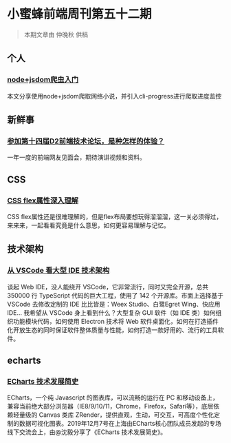 # 小蜜蜂前端周刊第五十二期

> 本期文章由 仲晚秋 供稿

## 个人

### [node+jsdom爬虫入门](https://yomizhong.github.io/2019/12/22/node-jsdom%E7%88%AC%E8%99%AB%E5%85%A5%E9%97%A8/)

本文分享使用node+jsdom爬取网络小说，并引入cli-progress进行爬取进度监控

## 新鲜事

### [参加第十四届D2前端技术论坛，是种怎样的体验？](https://www.zhihu.com/question/360620835)

一年一度的前端网友见面会，期待演讲视频和资料。

## CSS

### [CSS flex属性深入理解](https://www.zhangxinxu.com/wordpress/2019/12/css-flex-deep/)

CSS flex属性还是很难理解的，但是flex布局要想玩得溜溜溜，这一关必须得过，来来来，一起看看究竟是什么意思，如何更容易理解与记忆。

## 技术架构

### [从 VSCode 看大型 IDE 技术架构](https://www.yuque.com/paranoidjk/blog/vuuz30)

谈起 Web IDE，没人能绕开 VSCode，它非常流行，同时又完全开源，总共 350000 行 TypeScript 代码的巨大工程，使用了 142 个开源库。市面上选择基于 VSCode 去修改定制的 IDE 比比皆是：Weex Studio、白鹭Egret Wing、快应用IDE… 我希望从 VSCode 身上看到什么？大型复杂 GUI 软件（如 IDE 类）如何组织功能模块代码，如何使用 Electron 技术将 Web 软件桌面化，如何在打造插件化开放生态的同时保证软件整体质量与性能，如何打造一款好用的、流行的工具软件。

## echarts

### [ECharts 技术发展简史](https://mp.weixin.qq.com/s/CSM7bcd5mevvgi1Jo3zp8Q)

ECharts，一个纯 Javascript 的图表库，可以流畅的运行在 PC 和移动设备上，兼容当前绝大部分浏览器（IE8/9/10/11，Chrome，Firefox，Safari等），底层依赖轻量级的 Canvas 类库 ZRender，提供直观，生动，可交互，可高度个性化定制的数据可视化图表。2019年12月7号在上海由ECharts核心团队成员发起的专场线下交流会上，由@沈毅分享了《ECharts 技术发展简史》。